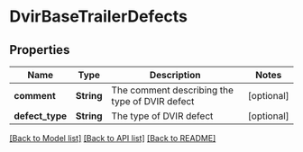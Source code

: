 # DvirBaseTrailerDefects

## Properties
Name | Type | Description | Notes
------------ | ------------- | ------------- | -------------
**comment** | **String** | The comment describing the type of DVIR defect | [optional] 
**defect_type** | **String** | The type of DVIR defect | [optional] 

[[Back to Model list]](../README.md#documentation-for-models) [[Back to API list]](../README.md#documentation-for-api-endpoints) [[Back to README]](../README.md)


